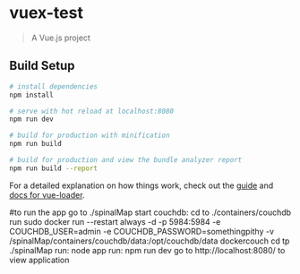 # vuex-test

> A Vue.js project

## Build Setup

``` bash
# install dependencies
npm install

# serve with hot reload at localhost:8080
npm run dev

# build for production with minification
npm run build

# build for production and view the bundle analyzer report
npm run build --report
```

For a detailed explanation on how things work, check out the [guide](http://vuejs-templates.github.io/webpack/) and [docs for vue-loader](http://vuejs.github.io/vue-loader).

#to run the app 
go to ./spinalMap
    start couchdb:
        cd to ./containers/couchdb
        run sudo docker run --restart always -d -p 5984:5984 -e COUCHDB_USER=admin -e COUCHDB_PASSWORD=somethingpithy -v <yourLocalDirectoryGoesHere>/spinalMap/containers/couchdb/data:/opt/couchdb/data dockercouch
    cd tp ./spinalMap
    run: node app
    run: npm run dev
 go to http://localhost:8080/ to view application